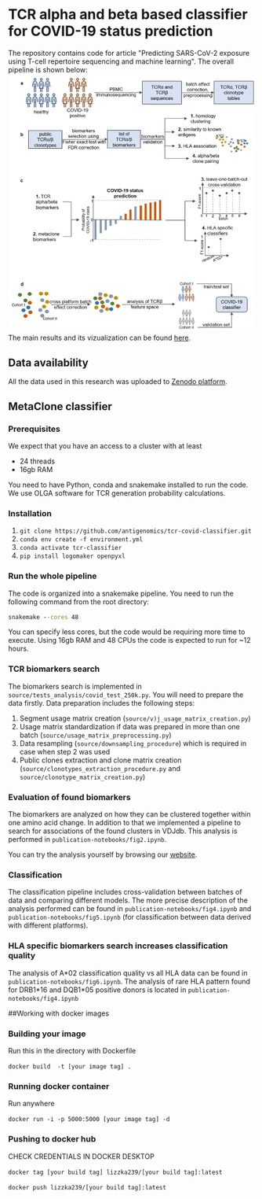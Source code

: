 # TCR alpha and beta based classifier for COVID-19 status prediction
The repository contains code for article "Predicting SARS-CoV-2 exposure using T-cell 
repertoire sequencing and machine learning".
The overall pipeline is shown below: 
![Pipeline overview](figures/fig0.png)
The main results and its vizualization can be found [here](https://covidbiomarkers.cdr3.net/).
## Data availability
All the data used in this research was uploaded to [Zenodo platform](https://zenodo.org/records/8362803).
## MetaClone classifier
### Prerequisites
We expect that you have an access to a cluster with at least 
* 24 threads 
* 16gb RAM 

You need to have Python, conda and snakemake installed to run the code.
We use OLGA software for TCR generation probability calculations.

### Installation
1. `git clone https://github.com/antigenomics/tcr-covid-classifier.git`
2. `conda env create -f environment.yml`
3. `conda activate tcr-classifier`
4. `pip install logomaker openpyxl`

### Run the whole pipeline
The code is organized into a snakemake pipeline.
You need to run the following command from the root directory:
```cmd
snakemake --cores 48 
```
You can specify less cores, but the code would be requiring more time to execute.
Using 16gb RAM and 48 CPUs the code is expected to run for ~12 hours.  

### TCR biomarkers search
The biomarkers search is implemented in ``source/tests_analysis/covid_test_250k.py``. 
You will need to prepare the data firstly. Data preparation includes the following steps:
1. Segment usage matrix creation (``source/v)j_usage_matrix_creation.py``)
2. Usage matrix standardization if data was prepared in more than one batch (`source/usage_matrix_preprocessing.py`)
3. Data resampling (`source/downsampling_procedure`) which is required in case when step 2 was used
4. Public clones extraction and clone matrix creation (`source/clonotypes_extraction_procedure.py` and `source/clonotype_matrix_creation.py`)

### Evaluation of found biomarkers
The biomarkers are analyzed on how they can be clustered together within one amino acid change. In addition to that we 
implemented a pipeline to search for associations of the found clusters in VDJdb. 
This analysis is performed in ``publication-notebooks/fig2.ipynb``.

You can try the analysis yourself by browsing our [website](https://covidbiomarkers.cdr3.net/).

### Classification
The classification pipeline includes cross-validation between batches of data and comparing different models.
The more precise description of the analysis performed can be found in ``publication-notebooks/fig4.ipynb`` and 
`publication-notebooks/fig5.ipynb` (for classification between data derived with different platforms).

### HLA specific biomarkers search increases classification quality
The analysis of A\*02 classification quality vs all HLA data can be found in ``publication-notebooks/fig6.ipynb``. 
The analysis of rare HLA pattern found for DRB1\*16 and DQB1\*05 positive donors is located in ``publication-notebooks/fig4.ipynb`` 

##Working with docker images

### Building your image
Run this in the directory with Dockerfile

`docker build  -t [your image tag] .`

### Running docker container
Run anywhere

`docker run -i -p 5000:5000 [your image tag] -d`

### Pushing to docker hub 

CHECK CREDENTIALS IN DOCKER DESKTOP

`docker tag [your build tag] lizzka239/[your build tag]:latest`

`docker push lizzka239/[your build tag]:latest`
